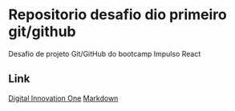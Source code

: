 # Repositorio desafio dio primeiro git/github

Desafio de projeto Git/GitHub do bootcamp Impulso React

## Link 
[Digital Innovation One](digitalinnovation.one)
[Markdown](https://docs.pipz.com/central-de-ajuda/learning-center/guia-basico-de-markdown#open)
